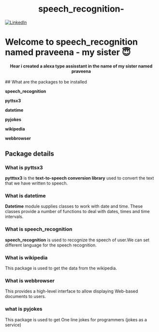 <h1 align="center">speech_recognition-</h1>

[![LinkedIn](https://img.shields.io/badge/-LinkedIn-black.svg?style=flat-square&logo=linkedin&colorB=555)](https://www.linkedin.com/in/aravind-ceg/)

# Welcome to speech_recognition named praveena - my sister :innocent:

<div align= "center">
  <h4>Hear i created a alexa type assisstant in the name of my sister named praveena</h4>
</div>
## What are the packages to be installed

**speech_recognition**

**pyttsx3**

**datetime**

**pyjokes**

**wikipedia**

**webbrowser**

## Package details 

### What is pyttsx3 

**pytttsx3** is the **text-to-speech conversion library** used to convert the text that we have written to speech.
  
### What is datetime
**Datetime** module supplies classes to work with date and time. These classes provide a number of functions to deal with dates, times and time intervals.

### What is speech_recognition
**speech_recognition** is used to recognize the speech of user.We can set different language for the speech recognition.

### What is wikipedia
This package is used to get the data from the wikipedia.

### What is webbrowser
This provides a high-level interface to allow displaying Web-based documents to users.

### what is pyjokes
This package is used to get One line jokes for programmers (jokes as a service)

